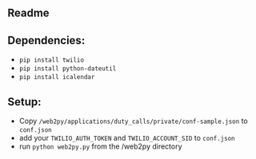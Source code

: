 ## Readme

Dependencies: 
---------------
   * `pip install twilio`
   * `pip install python-dateutil`
   * `pip install icalendar`

Setup:
--------------
   * Copy `/web2py/applications/duty_calls/private/conf-sample.json` to `conf.json`
   * add your `TWILIO_AUTH_TOKEN` and `TWILIO_ACCOUNT_SID` to `conf.json`
   * run `python web2py.py` from the /web2py directory  
